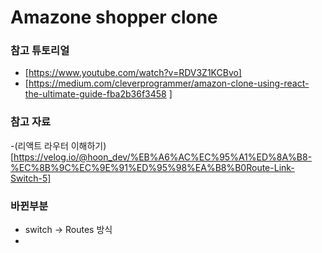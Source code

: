 # Amazone shopper clone

### 참고 튜토리얼

- [https://www.youtube.com/watch?v=RDV3Z1KCBvo]
- [https://medium.com/cleverprogrammer/amazon-clone-using-react-the-ultimate-guide-fba2b36f3458
  ]

### 참고 자료

-(리액트 라우터 이해하기)[https://velog.io/@hoon_dev/%EB%A6%AC%EC%95%A1%ED%8A%B8-%EC%8B%9C%EC%9E%91%ED%95%98%EA%B8%B0Route-Link-Switch-5]

### 바뀐부분

- switch -> Routes 방식
-
